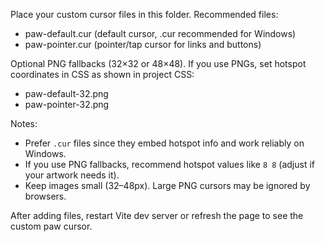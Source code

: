 Place your custom cursor files in this folder. Recommended files:

- paw-default.cur     (default cursor, .cur recommended for Windows)
- paw-pointer.cur     (pointer/tap cursor for links and buttons)

Optional PNG fallbacks (32×32 or 48×48). If you use PNGs, set hotspot coordinates in CSS as shown in project CSS:

- paw-default-32.png
- paw-pointer-32.png

Notes:
- Prefer `.cur` files since they embed hotspot info and work reliably on Windows.
- If you use PNG fallbacks, recommend hotspot values like `8 8` (adjust if your artwork needs it).
- Keep images small (32–48px). Large PNG cursors may be ignored by browsers.

After adding files, restart Vite dev server or refresh the page to see the custom paw cursor.
